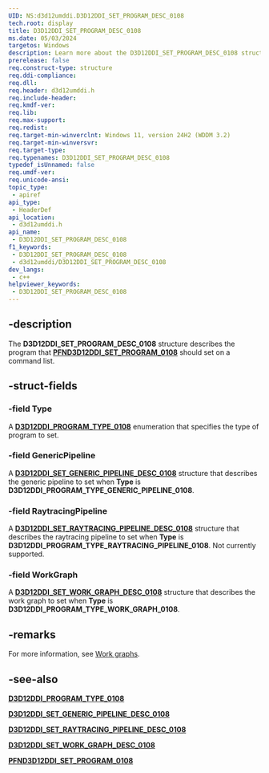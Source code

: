 ```yaml
---
UID: NS:d3d12umddi.D3D12DDI_SET_PROGRAM_DESC_0108
tech.root: display
title: D3D12DDI_SET_PROGRAM_DESC_0108
ms.date: 05/03/2024
targetos: Windows
description: Learn more about the D3D12DDI_SET_PROGRAM_DESC_0108 structure.
prerelease: false
req.construct-type: structure
req.ddi-compliance: 
req.dll: 
req.header: d3d12umddi.h
req.include-header: 
req.kmdf-ver: 
req.lib: 
req.max-support: 
req.redist: 
req.target-min-winverclnt: Windows 11, version 24H2 (WDDM 3.2)
req.target-min-winversvr: 
req.target-type: 
req.typenames: D3D12DDI_SET_PROGRAM_DESC_0108
typedef_isUnnamed: false
req.umdf-ver: 
req.unicode-ansi: 
topic_type:
 - apiref
api_type:
 - HeaderDef
api_location:
 - d3d12umddi.h
api_name:
 - D3D12DDI_SET_PROGRAM_DESC_0108
f1_keywords:
 - D3D12DDI_SET_PROGRAM_DESC_0108
 - d3d12umddi/D3D12DDI_SET_PROGRAM_DESC_0108
dev_langs:
 - c++
helpviewer_keywords:
 - D3D12DDI_SET_PROGRAM_DESC_0108
---
```


## -description

The **D3D12DDI_SET_PROGRAM_DESC_0108** structure describes the program that [**PFND3D12DDI_SET_PROGRAM_0108**](nc-d3d12umddi-pfnd3d12ddi_set_program_0108.md) should set on a command list.

## -struct-fields

### -field Type

A [**D3D12DDI_PROGRAM_TYPE_0108**](ns-d3d12umddi-d3d12ddi_program_type_0108.md) enumeration that specifies the type of program to set.

### -field GenericPipeline

A [**D3D12DDI_SET_GENERIC_PIPELINE_DESC_0108**](ns-d3d12umddi-d3d12ddi_set_generic_pipeline_desc_0108.md) structure that describes the generic pipeline to set when **Type** is **D3D12DDI_PROGRAM_TYPE_GENERIC_PIPELINE_0108**.

### -field RaytracingPipeline

A [**D3D12DDI_SET_RAYTRACING_PIPELINE_DESC_0108**](ns-d3d12umddi-d3d12ddi_set_raytracing_pipeline_desc_0108.md) structure that describes the raytracing pipeline to set when **Type** is **D3D12DDI_PROGRAM_TYPE_RAYTRACING_PIPELINE_0108**. Not currently supported.

### -field WorkGraph

A [**D3D12DDI_SET_WORK_GRAPH_DESC_0108**](ns-d3d12umddi-d3d12ddi_set_work_graph_desc_0108.md) structure that describes the work graph to set when **Type** is **D3D12DDI_PROGRAM_TYPE_WORK_GRAPH_0108**.

## -remarks

For more information, see [Work graphs](/windows-hardware/drivers/display/work-graphs).

## -see-also

[**D3D12DDI_PROGRAM_TYPE_0108**](ns-d3d12umddi-d3d12ddi_program_type_0108.md)

[**D3D12DDI_SET_GENERIC_PIPELINE_DESC_0108**](ns-d3d12umddi-d3d12ddi_set_generic_pipeline_desc_0108.md)

[**D3D12DDI_SET_RAYTRACING_PIPELINE_DESC_0108**](ns-d3d12umddi-d3d12ddi_set_raytracing_pipeline_desc_0108.md)

[**D3D12DDI_SET_WORK_GRAPH_DESC_0108**](ns-d3d12umddi-d3d12ddi_set_work_graph_desc_0108.md)

[**PFND3D12DDI_SET_PROGRAM_0108**](nc-d3d12umddi-pfnd3d12ddi_set_program_0108.md)
